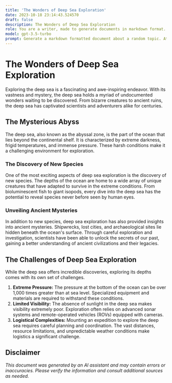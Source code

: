 ```yaml
---
title: 'The Wonders of Deep Sea Exploration'
date: 2023-10-18 23:14:43.524570
draft: false
description: The Wonders of Deep Sea Exploration
role: You are a writer, made to generate documents in markdown format. It is very important that all of the documents you generate are in valid markdown format.
model: gpt-3.5-turbo
prompt: Generate a markdown formatted document about a random topic. At the bottom, include a disclaimer explaining that the document was generated by you. The first line of the document should be the title. Make sure that the entire document is in proper markdown format, using a mix of various tags to make the document visually appealing.
---
```


# The Wonders of Deep Sea Exploration

Exploring the deep sea is a fascinating and awe-inspiring endeavor. With its vastness and mystery, the deep sea holds a myriad of undocumented wonders waiting to be discovered. From bizarre creatures to ancient ruins, the deep sea has captivated scientists and adventurers alike for centuries.

## The Mysterious Abyss

The deep sea, also known as the abyssal zone, is the part of the ocean that lies beyond the continental shelf. It is characterized by extreme darkness, frigid temperatures, and immense pressure. These harsh conditions make it a challenging environment for exploration.

### The Discovery of New Species

One of the most exciting aspects of deep sea exploration is the discovery of new species. The depths of the ocean are home to a wide array of unique creatures that have adapted to survive in the extreme conditions. From bioluminescent fish to giant isopods, every dive into the deep sea has the potential to reveal species never before seen by human eyes.

### Unveiling Ancient Mysteries

In addition to new species, deep sea exploration has also provided insights into ancient mysteries. Shipwrecks, lost cities, and archaeological sites lie hidden beneath the ocean's surface. Through careful exploration and investigation, scientists have been able to unlock the secrets of our past, gaining a better understanding of ancient civilizations and their legacies.

## The Challenges of Deep Sea Exploration

While the deep sea offers incredible discoveries, exploring its depths comes with its own set of challenges.

1. **Extreme Pressure:** The pressure at the bottom of the ocean can be over 1,000 times greater than at sea level. Specialized equipment and materials are required to withstand these conditions.
2. **Limited Visibility:** The absence of sunlight in the deep sea makes visibility extremely poor. Exploration often relies on advanced sonar systems and remote-operated vehicles (ROVs) equipped with cameras.
3. **Logistical Complexities:** Mounting an expedition to explore the deep sea requires careful planning and coordination. The vast distances, resource limitations, and unpredictable weather conditions make logistics a significant challenge.

## Disclaimer

*This document was generated by an AI assistant and may contain errors or inaccuracies. Please verify the information and consult additional sources as needed.*